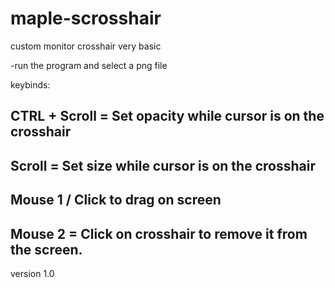# maple-scrosshair
custom monitor crosshair very basic

-run the program and select a png file

keybinds:

CTRL + Scroll = Set opacity while cursor is on the crosshair
-------------------------------------------------------------
Scroll = Set size while cursor is on the crosshair
-------------------------------------------------------------
Mouse 1 / Click to drag on screen
-------------------------------------------------------------
Mouse 2 = Click on crosshair to remove it from the screen.
-------------------------------------------------------------

version 1.0
